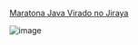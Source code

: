 [Maratona Java Virado no Jiraya](https://youtu.be/VKjFuX91G5Q?si=ar9Nm3GlXCRheQ50)

![image](https://github.com/user-attachments/assets/91a1c08c-4ac2-444b-80dc-130dfbea852d)
